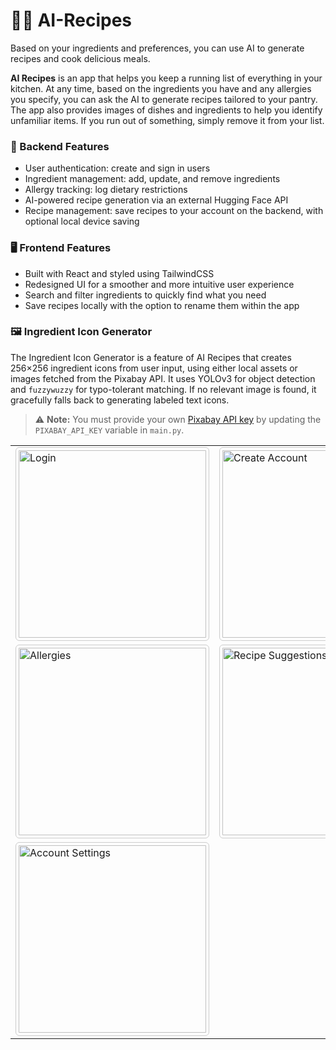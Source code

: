 # 🤖🍲 AI-Recipes

Based on your ingredients and preferences, you can use AI to generate recipes and cook delicious meals.

**AI Recipes** is an app that helps you keep a running list of everything in your kitchen. At any time, based on the ingredients you have and any allergies you specify, you can ask the AI to generate recipes tailored to your pantry. The app also provides images of dishes and ingredients to help you identify unfamiliar items. If you run out of something, simply remove it from your list.

### 🔧 Backend Features

* User authentication: create and sign in users
* Ingredient management: add, update, and remove ingredients
* Allergy tracking: log dietary restrictions
* AI-powered recipe generation via an external Hugging Face API
* Recipe management: save recipes to your account on the backend, with optional local device saving

### 🖥️ Frontend Features

* Built with React and styled using TailwindCSS
* Redesigned UI for a smoother and more intuitive user experience
* Search and filter ingredients to quickly find what you need
* Save recipes locally with the option to rename them within the app

### 🖼️ Ingredient Icon Generator

The Ingredient Icon Generator is a feature of AI Recipes that creates 256×256 ingredient icons from user input, using either local assets or images fetched from the Pixabay API. It uses YOLOv3 for object detection and `fuzzywuzzy` for typo-tolerant matching. If no relevant image is found, it gracefully falls back to generating labeled text icons.
> ⚠️ **Note:** You must provide your own [Pixabay API key](https://pixabay.com/service/about/api/) by updating the `PIXABAY_API_KEY` variable in `main.py`.

<table>
  <tr>
    <td><img src="https://github.com/user-attachments/assets/c11a7eb9-1b1f-404e-9589-8c620350b069" alt="Login" width="300" style="border:1px solid #ccc; border-radius:6px; padding:4px;"></td>
    <td><img src="https://github.com/user-attachments/assets/5b9331ce-d720-43bc-9de6-014d9889e086" alt="Create Account" width="300" style="border:1px solid #ccc; border-radius:6px; padding:4px;"></td>
    <td><img src="https://github.com/user-attachments/assets/9729ecd0-4986-4c86-94ff-1a7a42424215" alt="Manage Ingredients" width="300" style="border:1px solid #ccc; border-radius:6px; padding:4px;"></td>
  </tr>
  <tr>
    <td><img src="https://github.com/user-attachments/assets/18a5ff12-da31-44af-bdcd-d6cecb1c7626" alt="Allergies" width="300" style="border:1px solid #ccc; border-radius:6px; padding:4px;"></td>
    <td><img src="https://github.com/user-attachments/assets/a1fee036-76a2-433b-903e-2c8ba99dd1ff" alt="Recipe Suggestions" width="300" style="border:1px solid #ccc; border-radius:6px; padding:4px;"></td>
    <td><img src="https://github.com/user-attachments/assets/9c098480-cbb9-4d07-a70d-daef419fcd9b" alt="Saved Recipes" width="300" style="border:1px solid #ccc; border-radius:6px; padding:4px;"></td>
  </tr>
  <tr>
    <td><img src="https://github.com/user-attachments/assets/629bc6b5-e227-46e2-a608-d3c24c6c56af" alt="Account Settings" width="300" style="border:1px solid #ccc; border-radius:6px; padding:4px;"></td>
  </tr>
</table>

